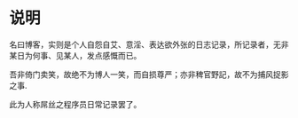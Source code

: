 说明
=======


名曰博客，实则是个人自怨自艾、意淫、表达欲外张的日志记录，所记录者，无非某日为何事、见某人，发点感慨而已。

吾非倚门卖笑，故绝不为博人一笑，而自损尊严；亦非稗官野記，故不为捕风捉影之事.

此为人称屌丝之程序员日常记录罢了。
